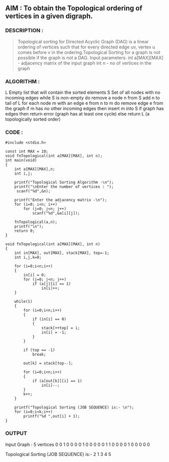 ## AIM : To obtain the Topological ordering of vertices in a given digraph.
### DESCRIPTION :
>Topological sorting for Directed Acyclic Graph (DAG) is a linear ordering of vertices such that for every directed edge uv, vertex u comes before v in the ordering.Topological Sorting for a graph is not possible if the graph is not a DAG.
 Input parameters:
 int a[MAX][MAX]  - adjacency matrix of the input graph
 int n	- no of vertices in the graph
 
### ALGORITHM :

L  Empty list that will contain the sorted elements
S  Set of all nodes with no incoming edges
while S is non-empty do
    remove a node n from S
    add n to tail of L
    for each node m with an edge e from n to m do
        remove edge e from the graph
        if m has no other incoming edges then
            insert m into S
if graph has edges then
    return error (graph has at least one cycle)
else 
    return L (a topologically sorted order)</pre>



### CODE :

	#include <stdio.h>

	const int MAX = 10;
	void fnTopological(int a[MAX][MAX], int n);
	int main(void)
	{
		int a[MAX][MAX],n;
		int i,j;

		printf("Topological Sorting Algorithm -\n");
		printf("\nEnter the number of vertices : ");
		 scanf("%d",&n);

		printf("Enter the adjacency matrix -\n");
		for (i=0; i<n; i++) 
			for (j=0; j<n; j++)
				scanf("%d",&a[i][j]);

		fnTopological(a,n);
		printf("\n");
		return 0;
	}

	void fnTopological(int a[MAX][MAX], int n)
	{
		int in[MAX], out[MAX], stack[MAX], top=-1;
		int i,j,k=0;

		for (i=0;i<n;i++)
		{
			in[i] = 0;
			for (j=0; j<n; j++)
				if (a[j][i] == 1)
					in[i]++;
		}

		while(1)
		{
			for (i=0;i<n;i++)
			{
				if (in[i] == 0)
				{
					stack[++top] = i;
					in[i] = -1;
				}
			}

			if (top == -1)
				break;

			out[k] = stack[top--];

			for (i=0;i<n;i++)
			{
				if (a[out[k]][i] == 1)
					in[i]--;
			}
			k++;
		}

		printf("Topological Sorting (JOB SEQUENCE) is:- \n");
		for (i=0;i<k;i++)
			printf("%d ",out[i] + 1);
	}

### OUTPUT

Input Graph : 5 vertices
    0 0 1 0 0
    0 0 1 0 0
    0 0 0 1 1
    0 0 0 0 1
    0 0 0 0 0
    
Topological Sorting (JOB SEQUENCE) is:- 
2 1 3 4 5 </pre>
